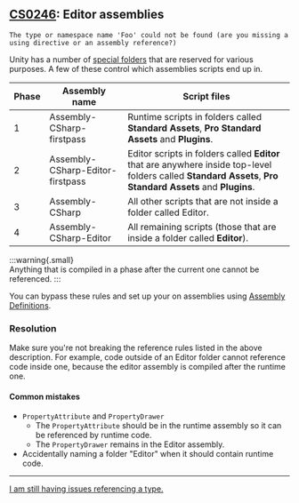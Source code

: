 ## [CS0246](https://docs.microsoft.com/en-us/dotnet/csharp/language-reference/compiler-messages/cs0246): Editor assemblies

```
The type or namespace name 'Foo' could not be found (are you missing a using directive or an assembly reference?)
```


Unity has a number of [special folders](https://docs.unity3d.com/Manual/ScriptCompileOrderFolders.html) that are reserved for various purposes. A few of these control which assemblies scripts end up in.

| Phase | Assembly name                    | Script files                                                                                                                                                |
|-------|----------------------------------|-------------------------------------------------------------------------------------------------------------------------------------------------------------|
| 1     | Assembly-CSharp-firstpass        | Runtime scripts in folders called **Standard Assets**, **Pro Standard Assets** and **Plugins**.                                                             |
| 2     | Assembly-CSharp-Editor-firstpass | Editor scripts in folders called **Editor** that are anywhere inside top-level folders called **Standard Assets**, **Pro Standard Assets** and **Plugins**. |
| 3     | Assembly-CSharp                  | All other scripts that are not inside a folder called Editor.                                                                                               |
| 4     | Assembly-CSharp-Editor           | All remaining scripts (those that are inside a folder called **Editor**).                                                                                   |

:::warning{.small}  
Anything that is compiled in a phase after the current one cannot be referenced.
:::  

You can bypass these rules and set up your on assemblies using [Assembly Definitions](https://docs.unity3d.com/Manual/ScriptCompilationAssemblyDefinitionFiles.html).

### Resolution

Make sure you're not breaking the reference rules listed in the above description. For example, code outside of an Editor folder cannot reference code inside one, because the editor assembly is compiled after the runtime one.  

#### Common mistakes
- `PropertyAttribute` and `PropertyDrawer`
  - The `PropertyAttribute` should be in the runtime assembly so it can be referenced by runtime code.
  - The `PropertyDrawer` remains in the Editor assembly.
- Accidentally naming a folder "Editor" when it should contain runtime code.

---

[I am still having issues referencing a type.](CS0246%20Other%20Considerations.md)
